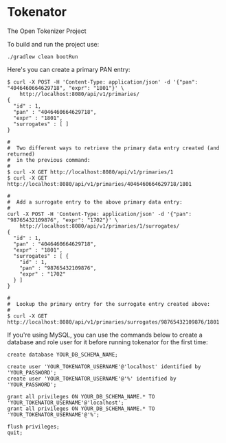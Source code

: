 Tokenator
=========

The Open Tokenizer Project


To build and run the project use:

```
./gradlew clean bootRun
```

Here's you can create a primary PAN entry:

```
$ curl -X POST -H 'Content-Type: application/json' -d '{"pan": "4046460664629718", "expr": "1801"}' \
    http://localhost:8080/api/v1/primaries/
{
  "id" : 1,
  "pan" : "4046460664629718",
  "expr" : "1801",
  "surrogates" : [ ]
}

#
#  Two different ways to retrieve the primary data entry created (and returned)
#  in the previous command:
#
$ curl -X GET http://localhost:8080/api/v1/primaries/1
$ curl -X GET http://localhost:8080/api/v1/primaries/4046460664629718/1801

#
#  Add a surrogate entry to the above primary data entry:
#
curl -X POST -H 'Content-Type: application/json' -d '{"pan": "98765432109876", "expr": "1702"}' \
    http://localhost:8080/api/v1/primaries/1/surrogates/
{
  "id" : 1,
  "pan" : "4046460664629718",
  "expr" : "1801",
  "surrogates" : [ {
    "id" : 1,
    "pan" : "98765432109876",
    "expr" : "1702"
  } ]
}

#
#  Lookup the primary entry for the surrogate entry created above:
#
$ curl -X GET http://localhost:8080/api/v1/primaries/surrogates/98765432109876/1801

```

If you're using MySQL, you can use the commands below to create a database
and role user for it before running tokenator for the first time:
```
create database YOUR_DB_SCHEMA_NAME;

create user 'YOUR_TOKENATOR_USERNAME'@'localhost' identified by 'YOUR_PASSWORD';
create user 'YOUR_TOKENATOR_USERNAME'@'%' identified by 'YOUR_PASSWORD';

grant all privileges ON YOUR_DB_SCHEMA_NAME.* TO 'YOUR_TOKENATOR_USERNAME'@'localhost';
grant all privileges ON YOUR_DB_SCHEMA_NAME.* TO 'YOUR_TOKENATOR_USERNAME'@'%';

flush privileges;
quit;
```
